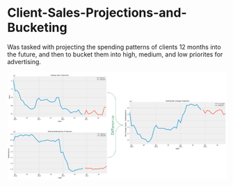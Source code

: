 # Client-Sales-Projections-and-Bucketing
Was tasked with projecting the spending patterns of clients 12 months into the future, and then to bucket them into high, medium, and low priorites for advertising.

![alt text](https://github.com/MadMattF/Client-Sales-Projections-and-Bucketing/blob/main/Projections%20Visual%20Example.PNG?raw=true)
